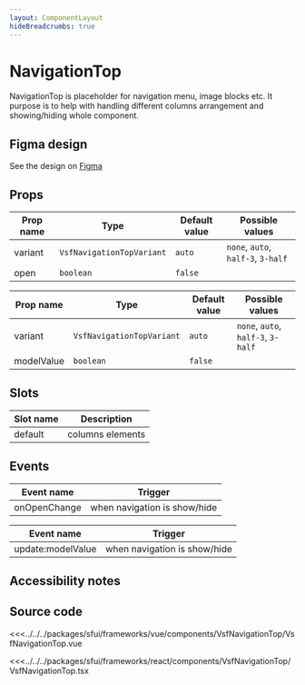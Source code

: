 ```yaml
---
layout: ComponentLayout
hideBreadcrumbs: true
---
```

# NavigationTop

NavigationTop is placeholder for navigation menu, image blocks etc. It purpose is to help with handling different columns arrangement and showing/hiding whole component.

<Generate />

## Figma design

See the design on [Figma](https://www.figma.com/file/Cx2jw34waZltkapwq7j7aT/SFUI-2-%7C-Design-Kit-(early-alpha)?node-id=14285%3A49825&t=LIzxPt9OJb9F1mXf-1)

## Props

<!-- react -->

| Prop name | Type                      | Default value | Possible values                    |
| --------- | ------------------------- | ------------- | ---------------------------------- |
| variant   | `VsfNavigationTopVariant` | `auto`        | `none`, `auto`, `half-3`, `3-half` |
| open      | `boolean`                 | `false`       |                                    |

<!-- end react -->
<!-- vue -->

| Prop name  | Type                      | Default value | Possible values                    |
| ---------- | ------------------------- | ------------- | ---------------------------------- |
| variant    | `VsfNavigationTopVariant` | `auto`        | `none`, `auto`, `half-3`, `3-half` |
| modelValue | `boolean`                 | `false`       |                                    |

<!-- end vue -->

## Slots

| Slot name | Description      |
| --------- | ---------------- |
| default   | columns elements |

## Events

<!-- react -->

| Event name   | Trigger                      |
| ------------ | ---------------------------- |
| onOpenChange | when navigation is show/hide |

<!-- end react -->

<!-- vue -->

| Event name        | Trigger                      |
| ----------------- | ---------------------------- |
| update:modelValue | when navigation is show/hide |

<!-- end vue -->

## Accessibility notes

## Source code

<!-- vue -->

<<<../../../packages/sfui/frameworks/vue/components/VsfNavigationTop/VsfNavigationTop.vue

<!-- end vue -->
<!-- react -->

<<<../../../packages/sfui/frameworks/react/components/VsfNavigationTop/VsfNavigationTop.tsx

<!-- end react -->
